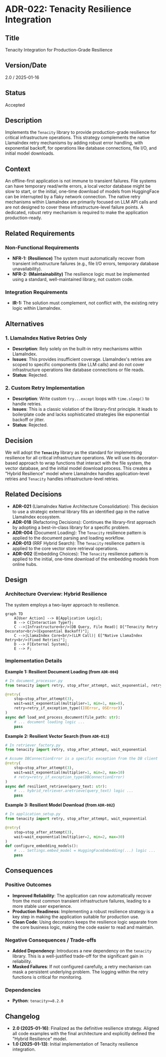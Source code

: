 # ADR-022: Tenacity Resilience Integration

## Title

Tenacity Integration for Production-Grade Resilience

## Version/Date

2.0 / 2025-01-16

## Status

Accepted

## Description

Implements the `Tenacity` library to provide production-grade resilience for critical infrastructure operations. This strategy complements the native LlamaIndex retry mechanisms by adding robust error handling, with exponential backoff, for operations like database connections, file I/O, and initial model downloads.

## Context

An offline-first application is not immune to transient failures. File systems can have temporary read/write errors, a local vector database might be slow to start, or the initial, one-time download of models from HuggingFace can be interrupted by a flaky network connection. The native retry mechanisms within LlamaIndex are primarily focused on LLM API calls and are not designed to cover these infrastructure-level failure points. A dedicated, robust retry mechanism is required to make the application production-ready.

## Related Requirements

### Non-Functional Requirements

- **NFR-1:** **(Resilience)** The system must automatically recover from transient infrastructure failures (e.g., file I/O errors, temporary database unavailability).
- **NFR-2:** **(Maintainability)** The resilience logic must be implemented using a standard, well-maintained library, not custom code.

### Integration Requirements

- **IR-1:** The solution must complement, not conflict with, the existing retry logic within LlamaIndex.

## Alternatives

### 1. LlamaIndex Native Retries Only

- **Description**: Rely solely on the built-in retry mechanisms within LlamaIndex.
- **Issues**: This provides insufficient coverage. LlamaIndex's retries are scoped to specific components (like LLM calls) and do not cover infrastructure operations like database connections or file reads.
- **Status**: Rejected.

### 2. Custom Retry Implementation

- **Description**: Write custom `try...except` loops with `time.sleep()` to handle retries.
- **Issues**: This is a classic violation of the library-first principle. It leads to boilerplate code and lacks sophisticated strategies like exponential backoff or jitter.
- **Status**: Rejected.

## Decision

We will adopt the **`Tenacity`** library as the standard for implementing resilience for all critical infrastructure operations. We will use its decorator-based approach to wrap functions that interact with the file system, the vector database, and the initial model download process. This creates a "Hybrid Resilience" model where LlamaIndex handles application-level retries and `Tenacity` handles infrastructure-level retries.

## Related Decisions

- **ADR-021** (LlamaIndex Native Architecture Consolidation): This decision to use a strategic external library fills an identified gap in the native LlamaIndex ecosystem.
- **ADR-018** (Refactoring Decisions): Continues the library-first approach by adopting a best-in-class library for a specific problem.
- **ADR-004** (Document Loading): The `Tenacity` resilience pattern is applied to the document parsing and loading workflow.
- **ADR-013** (RRF Hybrid Search): The `Tenacity` resilience pattern is applied to the core vector store retrieval operations.
- **ADR-002** (Embedding Choices): The `Tenacity` resilience pattern is applied to the initial, one-time download of the embedding models from online hubs.

## Design

### Architecture Overview: Hybrid Resilience

The system employs a two-layer approach to resilience.

```mermaid
graph TD
    A[User Action] --> B[Application Logic];
    B --> C{Interaction Type?};
    C -->|Infrastructure<br/>(DB Query, File Read)| D["Tenacity Retry Decorator<br/>(Exponential Backoff)"];
    C -->|LlamaIndex Core<br/>(LLM Call)| E["Native LlamaIndex Retry<br/>(Fixed Retries)"];
    D --> F[External System];
    E --> F;
```

### Implementation Details

**Example 1: Resilient Document Loading (from `ADR-004`)**

```python
# In document_processor.py
from tenacity import retry, stop_after_attempt, wait_exponential, retry_if_exception_type

@retry(
    stop=stop_after_attempt(3),
    wait=wait_exponential(multiplier=1, min=1, max=8),
    retry=retry_if_exception_type((IOError, OSError))
)
async def load_and_process_document(file_path: str):
    # ... document loading logic ...
    pass
```

**Example 2: Resilient Vector Search (from `ADR-013`)**

```python
# In retriever_factory.py
from tenacity import retry, stop_after_attempt, wait_exponential

# Assume DBConnectionError is a specific exception from the DB client
@retry(
    stop=stop_after_attempt(3),
    wait=wait_exponential(multiplier=1, min=2, max=10)
    # retry=retry_if_exception_type(DBConnectionError)
)
async def resilient_retrieve(query_text: str):
    # ... hybrid_retriever.aretrieve(query_text) logic ...
    pass
```

**Example 3: Resilient Model Download (from `ADR-002`)**

```python
# In application_setup.py
from tenacity import retry, stop_after_attempt, wait_exponential

@retry(
    stop=stop_after_attempt(3),
    wait=wait_exponential(multiplier=2, min=2, max=30)
)
def configure_embedding_models():
    # ... Settings.embed_model = HuggingFaceEmbedding(...) logic ...
    pass
```

## Consequences

### Positive Outcomes

- **Improved Reliability**: The application can now automatically recover from the most common transient infrastructure failures, leading to a more stable user experience.
- **Production Readiness**: Implementing a robust resilience strategy is a key step in making the application suitable for production use.
- **Clean Code**: Using decorators keeps the resilience logic separate from the core business logic, making the code easier to read and maintain.

### Negative Consequences / Trade-offs

- **Added Dependency**: Introduces a new dependency on the `tenacity` library. This is a well-justified trade-off for the significant gain in reliability.
- **Masked Failures**: If not configured carefully, a retry mechanism can mask a persistent underlying problem. The logging within the retry functions is critical for monitoring.

### Dependencies

- **Python**: `tenacity>=8.2.0`

## Changelog

- **2.0 (2025-01-16)**: Finalized as the definitive resilience strategy. Aligned all code examples with the final architecture and explicitly defined the "Hybrid Resilience" model.
- **1.0 (2025-01-13)**: Initial implementation of Tenacity resilience integration.
